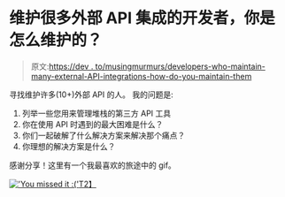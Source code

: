 # 维护很多外部 API 集成的开发者，你是怎么维护的？

> 原文:[https://dev . to/musingmurmurs/developers-who-maintain-many-external-API-integrations-how-do-you-maintain-them](https://dev.to/musingmurmurs/developers-who-maintain-many-external-api-integrations-how-do-you-maintain-them)

寻找维护许多(10+)外部 API 的人。
我的问题是:

1.  列举一些您用来管理堆栈的第三方 API 工具
2.  你在使用 API 时遇到的最大困难是什么？
3.  你们一起破解了什么解决方案来解决那个痛点？
4.  你理想的解决方案是什么？

感谢分享！这里有一个我最喜欢的旅途中的 gif。

[!['You missed it :('](../Images/5b69e23cafbf3445ebd1452fbbc81493.png "Hello Lake")T2】](https://i.giphy.com/media/wTrXRamYhQzsY/giphy.gif)